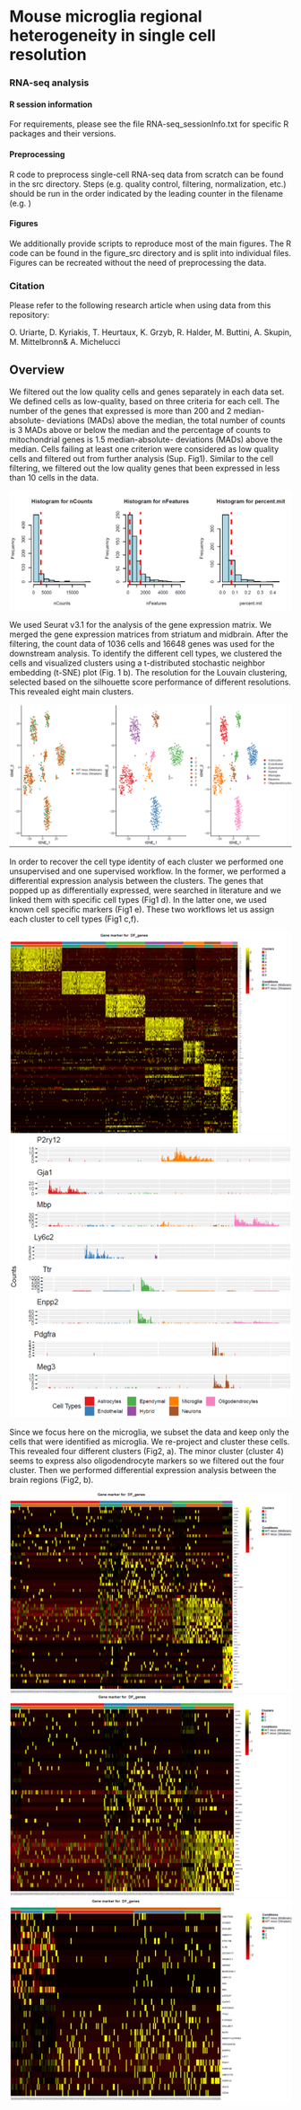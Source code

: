 # Mouse microglia regional heterogeneity in single cell resolution



### RNA-seq analysis

#### R session information

For requirements, please see the file RNA-seq_sessionInfo.txt for specific R packages and their versions.

#### Preprocessing

R code to preprocess single-cell RNA-seq data from scratch can be found in the src directory. Steps (e.g. quality control, filtering, normalization, etc.) should be run in the order indicated by the leading counter in the filename (e.g. )

#### Figures

We additionally provide scripts to reproduce most of the main figures. The R code can be found in the figure_src directory and is split into individual files. Figures can be recreated without the need of preprocessing the data.

### Citation

Please refer to the following research article when using data from this repository:

O. Uriarte, D. Kyriakis, T. Heurtaux, K. Grzyb, R. Halder, M. Buttini, A. Skupin, M. Mittelbronn& A. Michelucci


## Overview





We filtered out the low quality cells and genes separately in each data set. We defined cells as low-quality, based on three criteria for each cell.  The number of the genes that expressed is more than 200 and 2 median-absolute- deviations (MADs) above the median, the total number of counts is 3 MADs above or below the median and the percentage of counts to mitochondrial genes is 1.5 median-absolute- deviations (MADs) above the median. Cells failing at least one criterion were considered as low quality cells and filtered out from further analysis (Sup. Fig1). Similar to the cell filtering, we filtered out the low quality genes that been expressed in less than 10 cells in the data.

<img src="Plots/QC.png" alt="some text">

We used Seurat v3.1 for the analysis of the gene expression matrix. We merged the gene expression matrices from striatum and midbrain. After the filtering, the count data of 1036 cells and 16648 genes was used for the downstream analysis. To identify the different cell types, we clustered the cells and visualized clusters using a t-distributed stochastic neighbor embedding (t-SNE) plot (Fig. 1 b). The resolution for the Louvain clustering, selected based on the silhouette score performance of different resolutions. This revealed eight main clusters. 

<img src="Plots/Data.png" alt="some text">

In order to recover the cell type identity of each cluster we performed one unsupervised and one supervised workflow.  In the former, we performed a differential expression analysis between the clusters. The genes that popped up as differentially expressed, were searched in literature and we linked them with specific cell types (Fig1 d). In the latter one, we used known cell specific markers (Fig1 e).  These two workflows let us assign each cluster to cell types (Fig1 c,f). 

<img src="Plots/DF_Clusters.png" alt="some text">
<img src="Plots/Barplot.png" alt="some text">

Since we focus here on the microglia, we subset the data and keep only the cells that were identified as microglia. We re-project and cluster these cells. This revealed four different clusters (Fig2, a). The minor cluster (cluster 4) seems to express also oligodendrocyte markers so we filtered out the four cluster. Then we performed differential expression analysis between the brain regions (Fig2, b).

<img src="Plots/DF_Micro_1.png" alt="some text">
<img src="Plots/DF_Micro_2.png" alt="some text">
<img src="Plots/DF_Micro_2_Cond.png" alt="some text">


